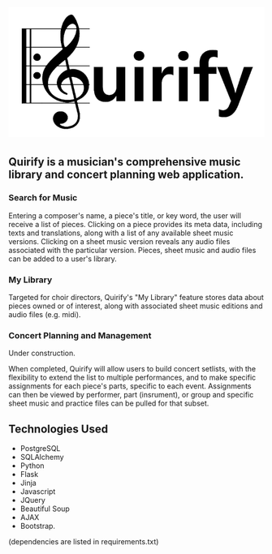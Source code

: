 # ![Quirify](/static/images/QuirifyLogo_transparent.png)

## Quirify is a musician's comprehensive music library and concert planning web application. 

### Search for Music
Entering a composer's name, a piece's title, or key word, the user will receive a list of pieces. Clicking on a piece provides its meta data, including texts and translations, along with a list of any available sheet music versions. Clicking on a sheet music version reveals any audio files associated with the particular version. Pieces, sheet music and audio files can be added to a user's library.


### My Library
Targeted for choir directors, Quirify's "My Library" feature stores data about pieces owned or of interest, along with associated sheet music editions and audio files (e.g. midi). 

### Concert Planning and Management
Under construction. 

When completed, Quirify will allow users to build concert setlists, with the flexibility to extend the list to multiple performances, and to make specific assignments for each piece's parts, specific to each event. Assignments can then be viewed by performer, part (insrument), or group and specific sheet music and practice files can be pulled for that subset. 


## Technologies Used
* PostgreSQL
* SQLAlchemy
* Python
* Flask 
* Jinja
* Javascript
* JQuery
* Beautiful Soup
* AJAX
* Bootstrap.

(dependencies are listed in requirements.txt)

